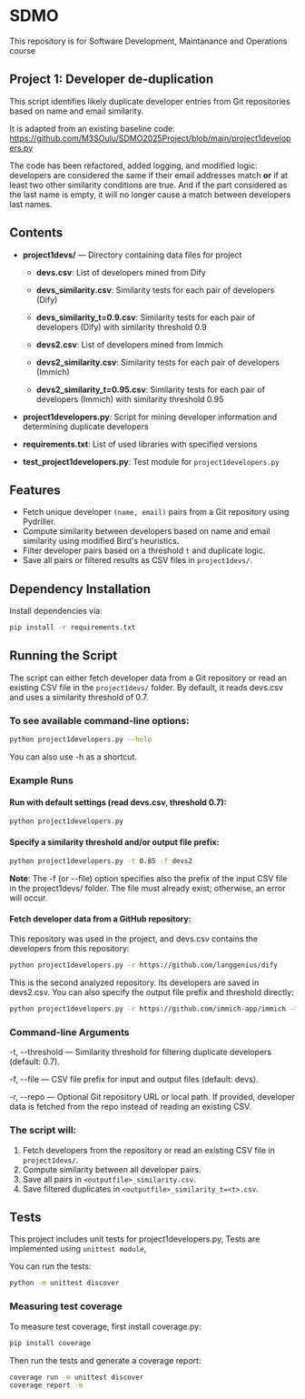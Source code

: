 # SDMO

This repository is for Software Development, Maintanance and Operations course

## Project 1: Developer de-duplication

This script identifies likely duplicate developer entries from Git repositories based on name and email similarity.

It is adapted from an existing baseline code:  
https://github.com/M3SOulu/SDMO2025Project/blob/main/project1developers.py 

The code has been refactored, added logging, and modified logic: developers are considered the same if their email addresses match **or** if at least two other similarity conditions are true. And if the part considered as the last name is empty, it will no longer cause a match between developers last names.

## Contents

- **project1devs/** — Directory containing data files for project  
  - **devs.csv**: List of developers mined from Dify  
  - **devs_similarity.csv**: Similarity tests for each pair of developers (Dify)  
  - **devs_similarity_t=0.9.csv**: Similarity tests for each pair of developers (Dify) with similarity threshold 0.9  

  - **devs2.csv**: List of developers mined from Immich  
  - **devs2_similarity.csv**: Similarity tests for each pair of developers (Immich)  
  - **devs2_similarity_t=0.95.csv**: Similarity tests for each pair of developers (Immich) with similarity threshold 0.95  

- **project1developers.py**: Script for mining developer information and determining duplicate developers  
- **requirements.txt**: List of used libraries with specified versions 
- **test_project1developers.py**: Test module for `project1developers.py`  
 

## Features

- Fetch unique developer `(name, email)` pairs from a Git repository using Pydriller.
- Compute similarity between developers based on name and email similarity using modified Bird's heuristics.
- Filter developer pairs based on a threshold `t` and duplicate logic.
- Save all pairs or filtered results as CSV files in `project1devs/`.

## Dependency Installation

Install dependencies via:

```bash
pip install -r requirements.txt
```
## Running the Script

The script can either fetch developer data from a Git repository or read an existing CSV file in the `project1devs/` folder. By default, it reads devs.csv and uses a similarity threshold of 0.7.

### To see available command-line options:

```bash
python project1developers.py --help
```
You can also use -h as a shortcut.

### Example Runs

#### Run with default settings (read devs.csv, threshold 0.7):

```bash
python project1developers.py
```

#### Specify a similarity threshold and/or output file prefix:

```bash
python project1developers.py -t 0.85 -f devs2
```
**Note**: The -f (or --file) option specifies also the prefix of the input CSV file in the project1devs/ folder.
The file must already exist; otherwise, an error will occur.


#### Fetch developer data from a GitHub repository: 

This repository was used in the project, and devs.csv contains the developers from this repository:

```bash
python project1developers.py -r https://github.com/langgenius/dify
```

This is the second analyzed repository. Its developers are saved in devs2.csv. You can also specify the output file prefix and threshold directly:

```bash
python project1developers.py -r https://github.com/immich-app/immich -t 0.9 -f devs2
```


### Command-line Arguments

-t, --threshold — Similarity threshold for filtering duplicate developers (default: 0.7).

-f, --file — CSV file prefix for input and output files (default: devs).

-r, --repo — Optional Git repository URL or local path. If provided, developer data is fetched from the repo instead of reading an existing CSV.

### The script will:

1. Fetch developers from the repository or read an existing CSV file in `project1devs/`.
2. Compute similarity between all developer pairs.
3. Save all pairs in `<outputfile>_similarity.csv`.
4. Save filtered duplicates in `<outputfile>_similarity_t=<t>.csv`.


## Tests

This project includes unit tests for project1developers.py, Tests are implemented using `unittest module`, 

You can run the tests:

```bash
python -m unittest discover
```
### Measuring test coverage

To measure test coverage, first install coverage.py:

```bash
pip install coverage
```
Then run the tests and generate a coverage report:

```bash
coverage run -m unittest discover
coverage report -m
```
